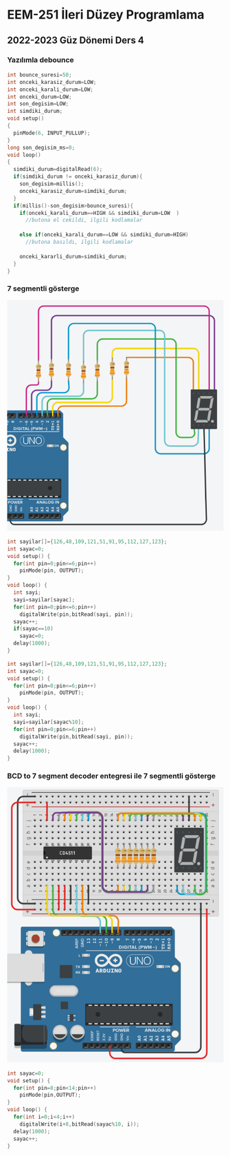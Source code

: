 # EEM-251 İleri Düzey Programlama

## 2022-2023 Güz Dönemi Ders 4

### Yazılımla debounce


```C++
int bounce_suresi=50;
int onceki_karasiz_durum=LOW;
int onceki_karali_durum=LOW;
int onceki_durum=LOW;
int son_degisim=LOW;
int simdiki_durum;
void setup()
{
  pinMode(6, INPUT_PULLUP);
}
long son_degisim_ms=0;
void loop()
{
  simdiki_durum=digitalRead(6);
  if(simdiki_durum != onceki_karasiz_durum){
    son_degisim=millis();
    onceki_karasiz_durum=simdiki_durum;
  }
  if(millis()-son_degisim>bounce_suresi){
    if(onceki_karali_durum==HIGH && simdiki_durum=LOW  )
      //butona el cekildi, ilgili kodlamalar

    else if(onceki_karali_durum==LOW && simdiki_durum=HIGH)
      //butona basıldı, ilgili kodlamalar 

    onceki_kararli_durum=simdiki_durum;
  }
}
```


### 7 segmentli gösterge

![image](files/04/2.png)

```C++
int sayilar[]={126,48,109,121,51,91,95,112,127,123};
int sayac=0;
void setup() {
  for(int pin=0;pin<=6;pin++)
    pinMode(pin, OUTPUT);
}
void loop() {
  int sayi;
  sayi=sayilar[sayac];
  for(int pin=0;pin<=6;pin++)
    digitalWrite(pin,bitRead(sayi, pin));
  sayac++;
  if(sayac==10)
    sayac=0;
  delay(1000);
}
```

```C++
int sayilar[]={126,48,109,121,51,91,95,112,127,123};
int sayac=0;
void setup() {
  for(int pin=0;pin<=6;pin++)
    pinMode(pin, OUTPUT);
}
void loop() {
  int sayi;
  sayi=sayilar[sayac%10];
  for(int pin=0;pin<=6;pin++)
    digitalWrite(pin,bitRead(sayi, pin));
  sayac++;  
  delay(1000);
}
```

### BCD to 7 segment decoder entegresi ile 7 segmentli gösterge

![image](files/04/3.png)

```C++
int sayac=0;
void setup() {
  for(int pin=8;pin<14;pin++)
    pinMode(pin,OUTPUT);
}
void loop() {
  for(int i=0;i<4;i++)
    digitalWrite(i+8,bitRead(sayac%10, i));
  delay(1000);
  sayac++;
}
```
